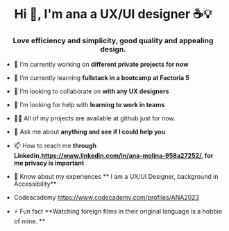 <h1 align="center">Hi 👋, I'm ana a UX/UI designer ☕💡</h1>
<h3 align="center">Love efficiency and simplicity, good quality and appealing design.</h3>

- 🔭 I’m currently working on **different private projects for now**

- 🌱 I’m currently learning **fullstack in a bootcamp at Factoria 5**

- 👯 I’m looking to collaborate on **with any UX designers**

- 🤝 I’m looking for help with **learning to work in teams**

- 👨‍💻 All of my projects are available at github just for now.

- 💬 Ask me about **anything and see if I could help you**

- 📫 How to reach me **through Linkedin,https://www.linkedin.com/in/ana-molina-958a27252/, for me privacy is important**

- 📄 Know about my experiences ** I am a UX/UI Designer, background in Accessibility**
  
- Codeacademy https://www.codecademy.com/profiles/ANA2023

- ⚡ Fun fact **Watching foreign films in their original language is a hobbie of mine. **

